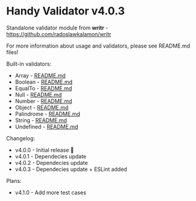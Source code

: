 # Handy Validator v4.0.3

Standalone validator module from **writr** - https://github.com/radoslawkalamon/writr

For more information about usage and validators, please see README.md files!

Built-in validators:
- Array - [README.md](/src/validators/array/README.md)
- Boolean - [README.md](/src/validators/boolean/README.md)
- EqualTo - [README.md](/src/validators/eqaulto/README.md)
- Null - [README.md](/src/validators/null/README.md)
- Number - [README.md](/src/validators/number/README.md)
- Object - [README.md](/src/validators/object/README.md)
- Palindrome - [README.md](/src/validators/palindrome/README.md)
- String - [README.md](/src/validators/string/README.md)
- Undefined - [README.md](/src/validators/undefined/README.md)

Changelog:
- v4.0.0 - Initial release 🎉
- v4.0.1 - Dependecies update
- v4.0.2 - Dependecies update
- v4.0.3 - Dependecies update + ESLint added

Plans:
- v4.1.0 - Add more test cases

